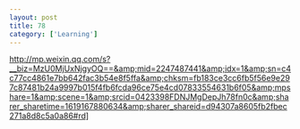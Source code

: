 ```yaml
---
layout: post
title: 78
category: ['Learning']
---
```


http://mp.weixin.qq.com/s?__biz=MzU0MjUxNjgyOQ==&amp;mid=2247487441&amp;idx=1&amp;sn=c4c77cc4861e7bb642fac3b54e8f5ffa&amp;chksm=fb183ce3cc6fb5f56e9e297c87481b24a9997b015f4fb6fcda96ce75e4cd07833554631b6f05&amp;mpshare=1&amp;scene=1&amp;srcid=0423398FDNJMgDepJh78fn0c&amp;sharer_sharetime=1619167880634&amp;sharer_shareid=d94307a8605fb2fbec271a8d8c5a0a86#rd]


